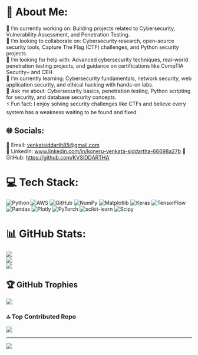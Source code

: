 # 💫 About Me:
🔭 I’m currently working on: Building projects related to Cybersecurity, Vulnerability Assessment, and Penetration Testing.<br>🤝 I’m looking to collaborate on: Cybersecurity research, open-source security tools, Capture The Flag (CTF) challenges, and Python security projects.<br>👐 I’m looking for help with: Advanced cybersecurity techniques, real-world penetration testing projects, and guidance on certifications like CompTIA Security+ and CEH.<br>🌱 I’m currently learning: Cybersecurity fundamentals, network security, web application security, and ethical hacking with hands-on labs.<br>💬 Ask me about: Cybersecurity basics, penetration testing, Python scripting for security, and database security concepts.<br>⚡ Fun fact: I enjoy solving security challenges like CTFs and believe every system has a weakness waiting to be found and fixed.


## 🌐 Socials:
📧 Email: venkatsiddarth85@gmail.com  
💼 LinkedIn: www.linkedin.com/in/koneru-venkata-siddartha-66698a27b 
🐙 GitHub: https://github.com/KVSIDDARTHA



# 💻 Tech Stack:
![Python](https://img.shields.io/badge/python-3670A0?style=for-the-badge&logo=python&logoColor=ffdd54) ![AWS](https://img.shields.io/badge/AWS-%23FF9900.svg?style=for-the-badge&logo=amazon-aws&logoColor=white) ![GitHub](https://img.shields.io/badge/github-%23121011.svg?style=for-the-badge&logo=github&logoColor=white) ![NumPy](https://img.shields.io/badge/numpy-%23013243.svg?style=for-the-badge&logo=numpy&logoColor=white) ![Matplotlib](https://img.shields.io/badge/Matplotlib-%23ffffff.svg?style=for-the-badge&logo=Matplotlib&logoColor=black) ![Keras](https://img.shields.io/badge/Keras-%23D00000.svg?style=for-the-badge&logo=Keras&logoColor=white) ![TensorFlow](https://img.shields.io/badge/TensorFlow-%23FF6F00.svg?style=for-the-badge&logo=TensorFlow&logoColor=white) ![Pandas](https://img.shields.io/badge/pandas-%23150458.svg?style=for-the-badge&logo=pandas&logoColor=white) ![Plotly](https://img.shields.io/badge/Plotly-%233F4F75.svg?style=for-the-badge&logo=plotly&logoColor=white) ![PyTorch](https://img.shields.io/badge/PyTorch-%23EE4C2C.svg?style=for-the-badge&logo=PyTorch&logoColor=white) ![scikit-learn](https://img.shields.io/badge/scikit--learn-%23F7931E.svg?style=for-the-badge&logo=scikit-learn&logoColor=white) ![Scipy](https://img.shields.io/badge/SciPy-%230C55A5.svg?style=for-the-badge&logo=scipy&logoColor=%white)
# 📊 GitHub Stats:
![](https://github-readme-stats.vercel.app/api?username=KVSIDDARTHA&theme=dark&hide_border=true&include_all_commits=true&count_private=true)<br/>
![](https://nirzak-streak-stats.vercel.app/?user=KVSIDDARTHA&theme=dark&hide_border=true)<br/>
![](https://github-readme-stats.vercel.app/api/top-langs/?username=KVSIDDARTHA&theme=dark&hide_border=true&include_all_commits=true&count_private=true&layout=compact)

## 🏆 GitHub Trophies
![](https://github-profile-trophy.vercel.app/?username=KVSIDDARTHA&theme=radical&no-frame=false&no-bg=true&margin-w=4)

### 🔝 Top Contributed Repo
![](https://github-contributor-stats.vercel.app/api?username=KVSIDDARTHA&limit=5&theme=dark&combine_all_yearly_contributions=true)

---
[![](https://visitcount.itsvg.in/api?id=KVSIDDARTHA&icon=0&color=0)](https://visitcount.itsvg.in)

<!-- Proudly created with GPRM ( https://gprm.itsvg.in ) -->
